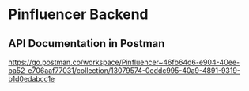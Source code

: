 
# Pinfluencer Backend

## API Documentation in Postman

https://go.postman.co/workspace/Pinfluencer~46fb64d6-e904-40ee-ba52-e706aaf77031/collection/13079574-0eddc995-40a9-4891-9319-b1d0edabcc1e
